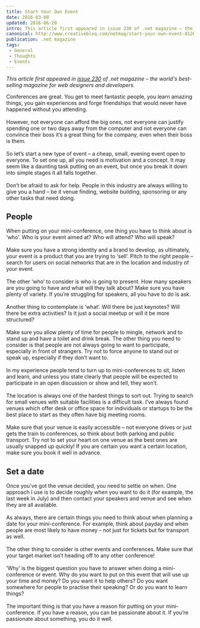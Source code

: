```yaml
---
title: Start Your Own Event
date: 2016-03-08
updated: 2016-06-20
intro: This article first appeared in issue 230 of .net magazine – the world's best-selling magazine for web designers and developers. Conferences are great. You get to meet fantastic people, you learn ...
canonical: http://www.creativebloq.com/netmag/start-your-own-event-8126128
publication: .net magazine
tags:
 - General
 - Thoughts
 - Events
---
```


<p><em>This article first appeared in <a href="http://www.netmagazine.com/shop/magazines/august-2012-230" class="hawk-link-parsed">issue 230</a> of .net magazine – the world's best-selling magazine for web designers and developers.</em></p>

<p>Conferences are great. You get to meet fantastic people, you learn amazing things, you gain experiences and forge friendships that would never have happened without you attending.<br><br> However, not everyone can afford the big ones, not everyone can justify spending one or two days away from the computer and not everyone can convince their boss it’s a great thing for the company, even when their boss is them.<br><br> So let’s start a new type of event – a cheap, small, evening event open to everyone. To set one up, all you need is motivation and a concept. It may seem like a daunting task putting on an event, but once you break it down into simple stages it all falls together.<br><br> Don’t be afraid to ask for help. People in this industry are always willing to give you a hand – be it venue finding, website building, sponsoring or any other tasks that need doing.</p>



<h2>People</h2>



<p>When putting on your mini-conference, one thing you have to think about is ‘who’. Who is your event aimed at? Who will attend? Who will speak?<br><br> Make sure you have a strong identity and a brand to develop, as ultimately, your event is a product that you are trying to ‘sell’. Pitch to the right people – search for users on social networks that are in the location and industry of your event.<br><br> The other ‘who’ to consider is who is going to present. How many speakers are you going to have and what will they talk about? Make sure you have plenty of variety. If you’re struggling for speakers, all you have to do is ask.<br><br> Another thing to contemplate is ‘what’. Will there be just keynotes? Will there be extra activities? Is it just a social meetup or will it be more structured?<br><br> Make sure you allow plenty of time for people to mingle, network and to stand up and have a toilet and drink break. The other thing you need to consider is that people are not always going to want to participate, especially in front of strangers. Try not to force anyone to stand out or speak up, especially if they don’t want to.<br><br> In my experience people tend to turn up to mini-conferences to sit, listen and learn, and unless you state clearly that people will be expected to participate in an open discussion or show and tell, they won’t.<br><br> The location is always one of the hardest things to sort out. Trying to search for small venues with suitable facilities is a difficult task. I’ve always found venues which offer desk or office space for individuals or startups to be the best place to start as they often have big meeting rooms.<br><br> Make sure that your venue is easily accessible – not everyone drives or just gets the train to conferences, so think about both parking and public transport. Try not to set your heart on one venue as the best ones are usually snapped up quickly! If you are certain you want a certain location, make sure you book it well in advance.</p>



<h2>Set a date</h2>



<p>Once you’ve got the venue decided, you need to settle on when. One approach I use is to decide roughly when you want to do it (for example, the last week in July) and then contact your speakers and venue and see when they are all available.<br><br> As always, there are certain things you need to think about when planning a date for your mini-conference. For example, think about payday and when people are most likely to have money – not just for tickets but for transport as well.<br><br> The other thing to consider is other events and conferences. Make sure that your target market isn’t heading off to any other conference!<br><br> ‘Why’ is the biggest question you have to answer when doing a mini-conference or event. Why do you want to put on this event that will use up your time and money? Do you want it to help others? Do you want somewhere for people to practise their speaking? Or do you want to learn things?<br><br> The important thing is that you have a reason for putting on your mini-conference. If you have a reason, you can be passionate about it. If you’re passionate about something, you do it well.</p>